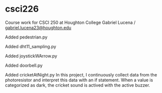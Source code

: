 # csci226
Course work for CSCI 250 at Houghton College
Gabriel Lucena / gabriel.lucena23@houghton.edu

Added pedestrian.py

Added dht11_sampling.py

Added joystickWArrow.py

Added doorbell.py

Added cricketAtNight.py 
In this project, I continuously collect data from the photoresistor and
interpret this data with an if statement. When a value is categorized as
dark, the cricket sound is actived with the active buzzer.